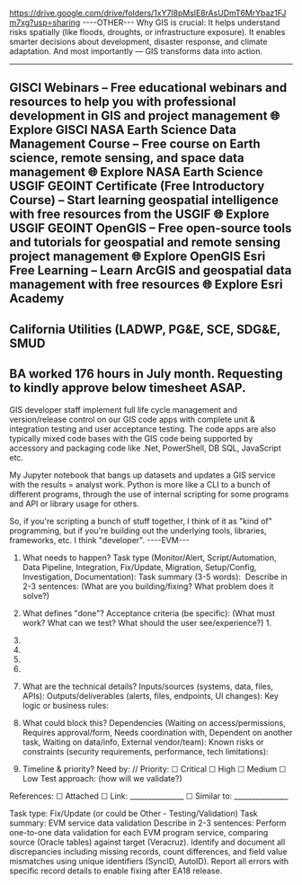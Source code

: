 https://drive.google.com/drive/folders/1xY7l8pMslE8rAsUDmT6MrYbaz1FJm7xg?usp=sharing
----OTHER---
Why GIS is crucial:
It helps understand risks spatially (like floods, droughts, or infrastructure exposure).
It enables smarter decisions about development, disaster response, and climate adaptation.
And most importantly — GIS transforms data into action.

----
GISCI Webinars – Free educational webinars and resources to help you with professional development in GIS and project management
🌐 Explore GISCI
NASA Earth Science Data Management Course – Free course on Earth science, remote sensing, and space data management
🌐 Explore NASA Earth Science
USGIF GEOINT Certificate (Free Introductory Course) – Start learning geospatial intelligence with free resources from the USGIF
🌐 Explore USGIF GEOINT
OpenGIS – Free open-source tools and tutorials for geospatial and remote sensing project management
🌐 Explore OpenGIS
Esri Free Learning – Learn ArcGIS and geospatial data management with free resources
🌐 Explore Esri Academy
----
California Utilities (LADWP, PG&E, SCE, SDG&E, SMUD
----
BA worked 176 hours in July month. Requesting to kindly approve below timesheet ASAP.
----
GIS developer staff implement full life cycle management and version/release control on our GIS code apps with complete unit & integration testing and user acceptance testing. The code apps are also typically mixed code bases with the GIS code being supported by accessory and packaging code like .Net, PowerShell, DB SQL, JavaScript etc.

My Jupyter notebook that bangs up datasets and updates a GIS service with the results = analyst work.
Python is more like a CLI to a bunch of different programs, through the use of internal scripting for some programs and API or library usage for others.

So, if you're scripting a bunch of stuff together, I think of it as "kind of" programming, but if you're building out the underlying tools, libraries, frameworks, etc. I think "developer".
----EVM---

1. What needs to happen?
Task type (Monitor/Alert, Script/Automation, Data Pipeline, Integration, Fix/Update, Migration, Setup/Config, Investigation, Documentation):
Task summary (3-5 words):  Describe in 2-3 sentences:
(What are you building/fixing? What problem does it solve?)

2. What defines "done"?
Acceptance criteria (be specific):
(What must work? What can we test? What should the user see/experience?) 1. 
2. 
3. 
4. 
5.

3. What are the technical details?
Inputs/sources (systems, data, files, APIs):
Outputs/deliverables (alerts, files, endpoints, UI changes):
Key logic or business rules:

4. What could block this?
Dependencies (Waiting on access/permissions, Requires approval/form, Needs coordination with, Dependent on another task, Waiting on data/info, External vendor/team):
Known risks or constraints (security requirements, performance, tech limitations):

5. Timeline & priority?
Need by: //
Priority: ☐ Critical ☐ High ☐ Medium ☐ Low
Test approach: (how will we validate?)

References: ☐ Attached ☐ Link: _______________ ☐ Similar to: _______________

Task type: Fix/Update (or could be Other - Testing/Validation)
Task summary: EVM service data validation
Describe in 2-3 sentences:
Perform one-to-one data validation for each EVM program service, comparing source (Oracle tables) against target (Veracruz). Identify and document all discrepancies including missing records, count differences, and field value mismatches using unique identifiers (SyncID, AutoID). Report all errors with specific record details to enable fixing after EA18 release.
  
